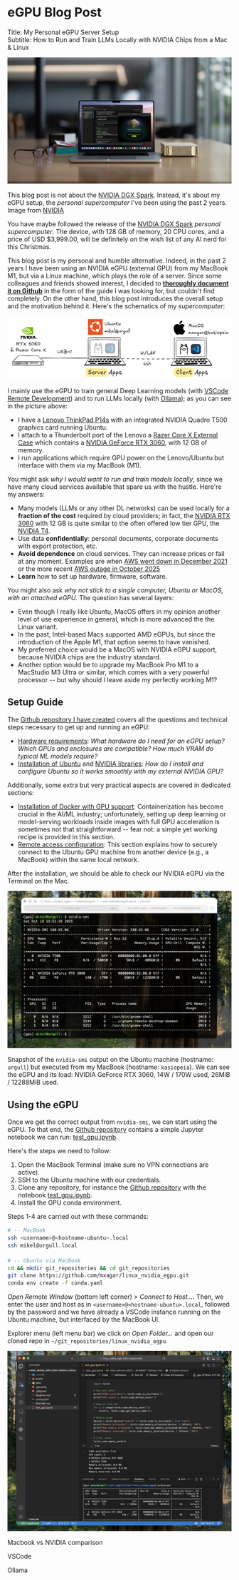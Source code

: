 # eGPU Blog Post

<!--
# Log in/out to Docker Hub
docker logout
docker login

# Pull the official image (first time)
docker pull excalidraw/excalidraw

# Start app
docker run --rm -dit --name excalidraw -p 5000:80 excalidraw/excalidraw:latest
# Open browser at http://localhost:5000

# Stop
docker stop excalidraw
docker rm excalidraw
docker ps
-->

Title: My Personal eGPU Server Setup  
Subtitle: How to Run and Train LLMs Locally with NVIDIA Chips from a Mac & Linux 

![NVIDIA DGX Spark](./assets/workstation-dgx-spark-nvidia.jpg)

This blog post is not about the [NVIDIA DGX Spark](https://www.nvidia.com/en-us/products/workstations/dgx-spark/). Instead, it's about my eGPU setup, the *personal supercomputer* I've been using the past 2 years. Image from [NVIDIA](https://nvidianews.nvidia.com/news/nvidia-dgx-spark-arrives-for-worlds-ai-developers)

You have maybe followed the release of the [NVIDIA DGX Spark](https://www.nvidia.com/en-us/products/workstations/dgx-spark/) *personal supercomputer*. The device, with 128 GB of memory, 20 CPU cores, and a price of USD $3,999.00, will be definitely on the wish list of any AI nerd for this Christmas.

This blog post is my personal and humble alternative. Indeed, in the past 2 years I have been using an NVIDIA eGPU (external GPU) from my MacBook M1, but via a Linux machine, which plays the role of a server. Since some colleagues and friends showed interest, I decided to [**thoroughly document it on Github**](https://github.com/mxagar/linux_nvidia_egpu) in the form of the guide I was looking for, but couldn't find completely. On the other hand, this blog post introduces the overall setup and the motivation behind it. Here's the schematics of my *supercomputer*:

![eGPU Linux & Mac Setup](./assets/egpu_linux.png)

I mainly use the eGPU to train general Deep Learning models (with [VSCode Remote Development](https://code.visualstudio.com/docs/remote/ssh)) and to run LLMs locally (with [Ollama](https://ollama.com/)); as you can see in the picture above:

- I have a [Lenovo ThinkPad P14s](https://www.lenovo.com/gb/en/p/laptops/thinkpad/thinkpadp/p14s-amd-g1/22wsp144sa1) with an integrated NVIDIA Quadro T500 graphics card running Ubuntu.
- I attach to a Thunderbolt port of the Lenovo a [Razer Core X External Case](https://www.razer.com/mena-en/gaming-laptops/razer-core-x) which contains a [NVIDIA GeForce RTX 3060](https://www.gigabyte.com/Graphics-Card/GV-N3060GAMING-OC-12GD-rev-20), with 12 GB of memory.
- I run applications which require GPU power on the Lenovo/Ubuntu but interface with them via my MacBook (M1).

You might ask *why I would want to run and train models locally*, since we have many cloud services available that spare us with the hustle. Here're my answers:

- Many models (LLMs or any other DL networks) can be used locally for a **fraction of the cost** required by cloud providers; in fact, the [NVIDIA RTX 3060](https://www.nvidia.com/en-us/geforce/graphics-cards/30-series/rtx-3060-3060ti/) with 12 GB is quite similar to the often offered low tier GPU, the [NVIDIA T4](https://www.nvidia.com/en-us/data-center/tesla-t4/).
- <elaborate> Use data **confidentially**: personal documents, corporate documents with export protection, etc. </elaborate>
- <elaborate> **Avoid dependence** on cloud services. They can increase prices or fail at any moment. Examples are when [AWS went down in December 2021](https://techcrunch.com/2021/12/07/amazon-web-services-went-down-and-took-a-bunch-of-the-internet-with-it/) or the more recent [AWS outage in October 2025](https://www.wired.com/story/what-that-huge-aws-outage-reveals-about-the-internet/) </elaborate>
- <elaborate> **Learn** how to set up hardware, firmware, software. </elaborate>

You might also ask *why not stick to a single computer, Ubuntu or MacOS, with an attached eGPU*. The question has several layers:

- Even though I really like Ubuntu, MacOS offers in my opinion another level of use experience in general, which is more advanced the the Linux variant.
- In the past, Intel-based Macs supported AMD eGPUs, but since the introduction of the Apple M1, that option seems to have vanished. 
- My preferred choice would be a MacOS with NVIDIA eGPU support, because NVIDIA chips are the industry standard.
- Another option would be to upgrade my MacBook Pro M1 to a MacStudio M3 Ultra or similar, which comes with a very powerful processor -- but why should I leave aside my perfectly working M1?

## Setup Guide

The [Github repository I have created](https://github.com/mxagar/linux_nvidia_egpu) covers all the questions and technical steps necessary to get up and running an eGPU:

- [Hardware requirements](https://github.com/mxagar/linux_nvidia_egpu/tree/main?tab=readme-ov-file#step-0-hardware-requirements): *What hardware do I need for an eGPU setup? Which GPUs and enclosures are compatible? How much VRAM do typical ML models require?*
- [Installation of Ubuntu](https://github.com/mxagar/linux_nvidia_egpu/tree/main?tab=readme-ov-file#step-1-install-ubuntu) and [NVIDIA libraries](https://github.com/mxagar/linux_nvidia_egpu/tree/main?tab=readme-ov-file#step-3-install-and-configure-nvidia-and-gpu-related-libraries): *How do I install and configure Ubuntu so it works smoothly with my external NVIDIA GPU?*

Additionally, some extra but very practical aspects are covered in dedicated sections:

- [Installation of Docker with GPU support](https://github.com/mxagar/linux_nvidia_egpu/tree/main?tab=readme-ov-file#step-5-install-docker-with-nvidia-gpu-support): Containerization has become crucial in the AI/ML industry; unfortunately, setting up deep learning or model-serving workloads inside images with full GPU acceleration is sometimes not that straightforward -- fear not: a simple yet working recipe is provided in this section.
- [Remote access configuration](https://github.com/mxagar/linux_nvidia_egpu/tree/main?tab=readme-ov-file#step-6-remote-access-configuration): This section explains how to securely connect to the Ubuntu GPU machine from another device (e.g., a MacBook) within the same local network.

After the installation, we should be able to check our NVIDIA eGPU via the Terminal on the Mac.

![MacOS NVIDIA SMI](./assets/mac_nvidia_smi.png)

Snapshot of the `nvidia-smi` output on the Ubuntu machine (hostname: `urgull`) but executed from my MacBook (hostname: `kasiopeia`). We can see the eGPU and its load: NVIDIA GeForce RTX 3060, 14W / 170W used, 26MiB / 12288MiB used.

## Using the eGPU

Once we get the correct output from `nvidia-smi`, we can start using the eGPU. To that end, the [Github repository](https://github.com/mxagar/linux_nvidia_egpu) contains a simple Jupyter notebook we can run: [test_gpu.ipynb](https://github.com/mxagar/linux_nvidia_egpu/blob/main/test_gpu.ipynb).

Here's the steps we need to follow:

1. Open the MacBook Terminal (make sure no VPN connections are active).
2. SSH to the Ubuntu machine with our credentials.
3. Clone any repository, for instance the [Github repository](https://github.com/mxagar/linux_nvidia_egpu) with the notebook [test_gpu.ipynb](https://github.com/mxagar/linux_nvidia_egpu/blob/main/test_gpu.ipynb).
4. Install the GPU conda environment.

Steps 1-4 are carried out with these commands:

```bash
# -- MacBook
ssh <username>@<hostname-ubuntu>.local
ssh mikel@urgull.local

# -- Ubuntu via MacBook
cd && mkdir git_repositories && cd git_repositories
git clone https://github.com/mxagar/linux_nvidia_egpu.git
conda env create -f conda.yaml
```

*Open Remote Window* (bottom left corner) > *Connect to Host...*. Then, we enter the user and host as in `<username>@<hostname-ubuntu>.local`, followed by the password and we have already a VSCode instance running on the Ubuntu machine, but interfaced by the MacBook UI.

Explorer menu (left menu bar) we click on *Open Folder...* and open our cloned repo in `~/git_repositories/linux_nvidia_egpu`.

![VSCode Remote Window](./assets/mac_ubuntu_egpu_vscode.png)

Macbook vs NVIDIA comparison

VSCode

Ollama


